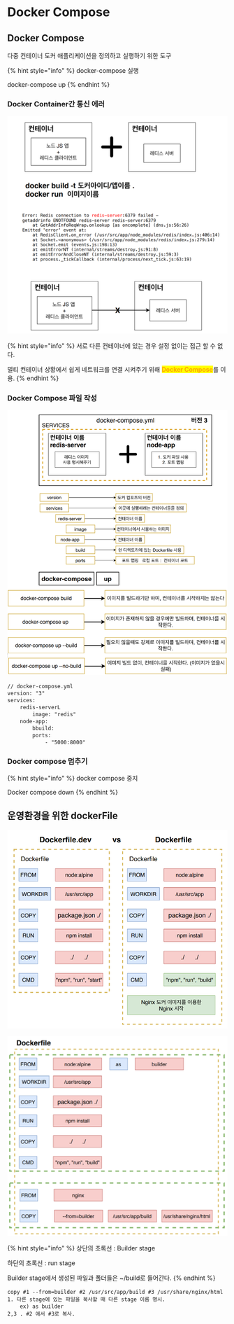 # Docker Compose

## Docker Compose

다중 컨테이너 도커 애플리케이션을 정의하고 실행하기 위한 도구

{% hint style="info" %}
docker-compose 실행

docker-compose up
{% endhint %}

### Docker Container간 통신 에러

![](<../.gitbook/assets/image (6).png>)

{% hint style="info" %}
서로 다른 컨테이너에 있는 경우 설정 없이는 접근 할 수 없다.

멀티 컨테이너 상황에서 쉽게 네트워크를 연결 시켜주기 위해 <mark style="color:orange;">**Docker Compose**</mark>를 이용.
{% endhint %}

### Docker Compose 파일 작성

![](<../.gitbook/assets/image (9) (1).png>)

```
// docker-compose.yml
version: "3"
services:
    redis-serverL
        image: "redis"
    node-app:
        bbuild:
        ports:
            - "5000:8000"
```

### Docker compose 멈추기

{% hint style="info" %}
docker compose 중지

Docker compose down
{% endhint %}

## 운영환경을 위한 dockerFile

![](<../.gitbook/assets/image (2).png>)

![](<../.gitbook/assets/image (9).png>)

{% hint style="info" %}
상단의 초록선 : Builder stage

하단의 초록선 : run stage



Builder stage에서 생성된 파일과 폴더들은 \~/build로 들어간다.
{% endhint %}

```
copy #1 --from=builder #2 /usr/src/app/build #3 /usr/share/nginx/html
1. 다른 stage에 있는 파일을 복사할 때 다른 stage 이름 명시.
    ex) as builder
2,3 . #2 에서 #3로 복사.
```
